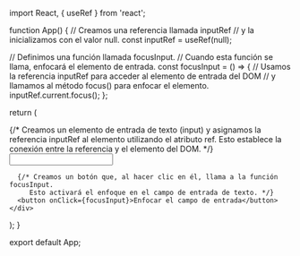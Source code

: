 import React, { useRef } from 'react';

function App() {
  // Creamos una referencia llamada inputRef
  // y la inicializamos con el valor null.
  const inputRef = useRef(null);

  // Definimos una función llamada focusInput.
  // Cuando esta función se llama, enfocará el elemento de entrada.
  const focusInput = () => {
    // Usamos la referencia inputRef para acceder al elemento de entrada del DOM
    // y llamamos al método focus() para enfocar el elemento.
    inputRef.current.focus();
  };

  return (
    <div>
      {/* Creamos un elemento de entrada de texto (input) y asignamos la referencia
         inputRef al elemento utilizando el atributo ref. Esto establece la conexión
         entre la referencia y el elemento del DOM. */}
      <input ref={inputRef} type="text" />

      {/* Creamos un botón que, al hacer clic en él, llama a la función focusInput.
         Esto activará el enfoque en el campo de entrada de texto. */}
      <button onClick={focusInput}>Enfocar el campo de entrada</button>
    </div>
  );
}

export default App;
